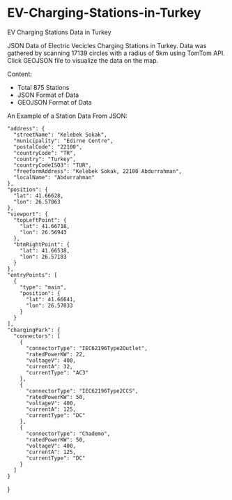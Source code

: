 # EV-Charging-Stations-in-Turkey
EV Charging Stations Data in Turkey

JSON Data of Electric Vecicles Charging Stations in Turkey. Data was gathered by scanning 17139 circles with a radius of 5km using TomTom API. Click GEOJSON file to visualize the data on the map.

Content:
- Total 875 Stations
- JSON Format of Data
- GEOJSON Format of Data


An Example of a Station Data From JSON:

    "address": {
      "streetName": "Kelebek Sokak",
      "municipality": "Edirne Centre",
      "postalCode": "22100",
      "countryCode": "TR",
      "country": "Turkey",
      "countryCodeISO3": "TUR",
      "freeformAddress": "Kelebek Sokak, 22100 Abdurrahman",
      "localName": "Abdurrahman"
    },
    "position": {
      "lat": 41.66628,
      "lon": 26.57063
    },
    "viewport": {
      "topLeftPoint": {
        "lat": 41.66718,
        "lon": 26.56943
      },
      "btmRightPoint": {
        "lat": 41.66538,
        "lon": 26.57183
      }
    },
    "entryPoints": [
      {
        "type": "main",
        "position": {
          "lat": 41.66641,
          "lon": 26.57033
        }
      }
    ],
    "chargingPark": {
      "connectors": [
        {
          "connectorType": "IEC62196Type2Outlet",
          "ratedPowerKW": 22,
          "voltageV": 400,
          "currentA": 32,
          "currentType": "AC3"
        },
        {
          "connectorType": "IEC62196Type2CCS",
          "ratedPowerKW": 50,
          "voltageV": 400,
          "currentA": 125,
          "currentType": "DC"
        },
        {
          "connectorType": "Chademo",
          "ratedPowerKW": 50,
          "voltageV": 400,
          "currentA": 125,
          "currentType": "DC"
        }
      ]
    }
  }
